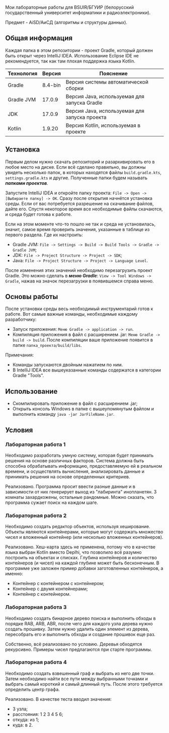 Мои лабораторные работы для BSUIR/БГУИР (белорусский государственный университет информатики и радиоэлектроники).

Предмет - AiSD/АиСД (алгоритмы и структуры данных).

## Общая информация

Каждая папка в этом репозитории - проект Gradle, который должен быть открыт через IntelliJ IDEA. Использование Eclipse IDE не рекомендуется, так как там плохая поддержка языка Kotlin.

| Технология | Версия  | Пояснение                                     |
|------------|---------|-----------------------------------------------|
| Gradle     | 8.4-bin | Версия системы автоматической сборки          |
| Gradle JVM | 17.0.9  | Версия Java, используемая для запуска Gradle  |
| JDK        | 17.0.9  | Версия Java, используемая для запуска проекта |
| Kotlin     | 1.9.20  | Версия Kotlin, используемая в проекте         |

## Установка

Первым делом нужно скачать репозиторий и разархивировать его в любое место на диске. Если всё сделано правильно, вы должны увидеть несколько папок, в которых находятся файлы `build.gradle.kts`, `settings.gradle.kts` и другие. Полученные папки будем называть ***папками проектов***.

Запустите IntelliJ IDEA и откройте папку проекта: `File -> Open -> [Выбираете папку] -> OK`. Сразу после открытия начнётся установка среды. Если от вас потребуется разрешение на скачивание файлов, дайте его. Спустя некоторое время все необходимые файлы скачаются, и среда будет готова к работе.

Если на этом моменте что-то пошло не так и среда не установилась, значит, самое время проверить значения, указанные в таблице из первого раздела. Где их настроить:
* Gradle JVM: `File -> Settings -> Build -> Build Tools -> Gradle -> Gradle JVM`;
* JDK: `File -> Project Structure -> Project -> SDK`;
* Java: `File -> Project Structure -> Project -> Language Level`.

После изменения этих значений необходимо перезагрузить проект Gradle. Это можно сделать в ***меню Gradle***: `View -> Tool Windows -> Gradle`, нажав на значок перезагрузки в появившемся справа меню.

## Основы работы

После установки среды весь необходимый инструментарий готов к работе. Вот самые важные команды, необходимые каждому разработчику:

* Запуск приложения: `Меню Gradle -> application -> run`.
* Компиляция приложения в файл с расширением .jar: `Меню Gradle -> build -> build`. После компиляции ваше приложение появится в папке `папка_проекта/build/libs`. 

Примечания: 
* Команды запускаются двойным нажатием по ним.
* В IntelliJ IDEA все вышеуказанные команды содержатся в категории Gradle "Tools".

## Использование

* Скомпилировать приложение в файл с расширением .jar;
* Открыть консоль Windows в папке с вышеупомянутым файлом и выполнить команду `java -jar JarFileName.jar`.

## Условия

### Лабораторная работа 1

Необходимо разработать умную систему, которая будет принимать решения на основе различных факторов. Система должна быть способна обрабатывать информацию, предоставляемую ей в реальном времени, и осуществлять вычисления, анализировать данные и принимать решения на основе определенных критериев.

Реализовано. Программа просит ввести разные данные и в зависимости от них генерирует выход из "лабиринта" инопланетян. 3 комнаты захардкожены, остальные рандомные. Можно сказать, что программа сужает поиск на каждом шаге.

### Лабораторная работа 2

Необходимо создать редактор объектов, используя хеширование. Объекты являются контейнерами, которые могут содержать множество чисел и вложенный контейнер (или несколько вложенных контейнеров). 

Реализовано. Хеш-карта здесь не применена, потому что в качестве языка выбран Kotlin вместо Deplhi, что позволило всё разумно построить на объектах и списках. Глубина контейнеров и количество контейнеров (и чисел) на каждой глубине может быть бесконечным. В программе уже заложен пример добавки заготовленных контейнеров, а именно:

* Контейнер с контейнером с контейнером;
* Контейнер с двумя контейнерами;
* Контейнер с контейнером.

### Лабораторная работа 3

Необходимо создать бинарное дерево поиска и выполнить обходы в порядке RAB, ARB, ABR, после чего для каждого узла дерева нужно создать прошивку. Затем нужно удалить один элемент из дерева, пересобрать его и выполнить обходы и создание прошивок еще раз. 

Собственно, всё реализовано по условию. Деревья обходятся рекурсивно. Примеры чисел предлагаются при старте программы.

### Лабораторная работа 4

Необходимо создать взвешенный граф и выбрать из него две точки. Затем необходимо найти все пути между выбранными точками и выбрать самый короткий и самый длинный путь. После этого требуется определить центр графа. 

Реализовано. В качестве теста вводил значения:

* 3 узла;
* расстояния: 1 2 3 4 5 6;
* откуда: из 1;
* куда: в 2.
